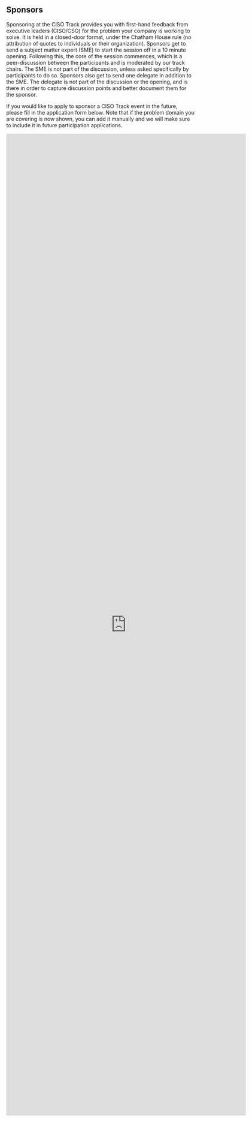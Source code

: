 ## Sponsors

Sponsoring at the CISO Track provides you with first-hand feedback from executive leaders (CISO/CSO) for the problem your company is working to solve. It is held in a closed-door format, under the Chatham House rule (no attribution of quotes to individuals or their organization).
Sponsors get to send a subject matter expert (SME) to start the session off in a 10 minute opening. Following this, the core of the session commences, which is a peer-discussion between the participants and is moderated by our track chairs. The SME is not part of the discussion, unless asked specifically by participants to do so.
Sponsors also get to send one delegate in addition to the SME. The delegate is not part of the discussion or the opening, and is there in order to capture discussion points and better document them for the sponsor.

If you would like to apply to sponsor a CISO Track event in the future, please fill in the application form below. Note that if the problem domain you are covering is now shown, you can add it manually and we will make sure to include it in future participation applications.

<iframe src="https://docs.google.com/forms/d/e/1FAIpQLSeotV2RcJN2k5tYNtfuH2ElEm6O0eqDe-gTX2Kl8tjCv6gAQw/viewform?embedded=true" width="640" height="2618" frameborder="0" marginheight="0" marginwidth="0">Loading…</iframe>